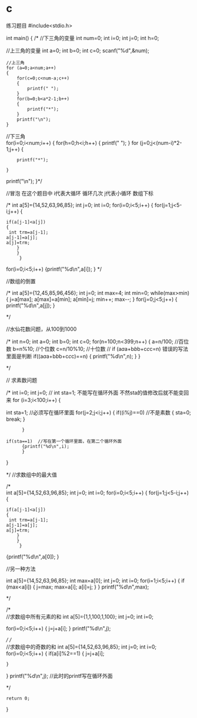 # c
练习题目
#include<stdio.h>

int main()
{
/*	//下三角的变量 
	int num=0;
	int i=0;
	int j=0;
	int h=0;
	
//上三角的变量 
	int a=0;
	int b=0;
	int c=0;
	scanf("%d",&num);
	
	//上三角 
	for (a=0;a<num;a++)
	{
		for(c=0;c<num-a;c++)
		{
			printf(" ");
		}
		for(b=0;b<a*2-1;b++)
		{
			printf("*");
		}
		printf("\n"); 
	}
	
//下三角	
for(i=0;i<num;i++)
{
		for(h=0;h<i;h++)
		{
		printf(" "); 
		}
	for (j=0;j<(num-i)*2-1;j++)
	{

		printf("*");
	
	}
printf("\n");
}*/





//冒泡     在这个题目中  i代表大循环  循环几次    j代表小循环  数组下标 

/*
int  a[5]={14,52,63,96,85};
int j=0;
int i=0;
for(i=0;i<5;i++)
 {
 	for(j=1;j<5-i;j++)
 	{
	 
 	if(a[j-1]<a[j])
 	{
	 int trm=a[j-1];
 	a[j-1]=a[j];
 	a[j]=trm;
	 	}
		}
		 }
 for(i=0;i<5;i++)
 {printf("%d\n",a[i]);
 }
 */
 

 
 
 
 //数组的倒置
 
  /*
 int  a[5]={12,45,85,96,456};
 int j=0;
 int  max=4;
 int min=0;
 while(max>min)
 {
 	j=a[max];
 	a[max]=a[min];
 	a[min]=j;
 	min++;
 	max--;
  } 
  for(j=0;j<5;j++)
  {
  	printf("%d\n",a[j]);
  }
  
  */
  
 
  
  //水仙花数问题，从100到1000
  
   /* 
  int n=0;
  int a=0;
  int b=0;
  int c=0;
for(n=100;n<399;n++)
{
	a=n/100;		//百位数 
	b=n%10;			//个位数 
	c=n/10%10;		//十位数 
//	if (a*a*a+b*b*b+c*c*c=n)   错误的写法   里面是判断
if((a*a*a+b*b*b+c*c*c)==n) 
	{
	printf("%d\n",n);
	 } 
 } 
   
   
   */
   
 
 
   
  // 求素数问题
   
 /*  int i=0;
   int j=0;
  // int sta=1;   不能写在循环外面  不然sta的值修改后就不能变回来 
   for (i=3;i<100;i++)
   {
   
   int sta=1;  //必须写在循环里面 
   	for(j=2;j<i;j++)
   	      {
   		if((i%j)==0)  //不是素数 
		   {
		   	sta=0;
		   	break;
		   }
	 
	 	
		  }	
		 
    if(sta==1)  //写在第一个循环里面，在第二个循环外面 
		  {printf("%d\n",i);
		  }
   }
   
   
   */
 //求数组中的最大值 
 
 /*  
  int  a[5]={14,52,63,96,85};
int j=0;
int i=0;
for(i=0;i<5;i++)
 {
 	for(j=1;j<5-i;j++)
 	{
	 
 	if(a[j-1]<a[j])
 	{
	 int trm=a[j-1];
 	a[j-1]=a[j];
 	a[j]=trm;
	 	}
		}
		 }

 {printf("%d\n",a[0]);
 } 
   
   
   //另一种方法 
   
  int  a[5]={14,52,63,96,85};
int max=a[0];
int j=0;
int i=0; 
   for(i=1;i<5;i++)
   {
   	if (max<a[i])
	   {
	   	j=max;
	   	max=a[i];
	   	a[i]=j;
	   }
   }
   printf("%d\n",max);
   
 */  
   
/*   
   //求数组中所有元素的和 
int  a[5]={1,1,100,1,100};
int j=0;
int i=0;
   
   for(i=0;i<5;i++)
   {
   	j=j+a[i];
	} 
   printf("%d\n",j);
   
   */
 /*  
   //求数组中的奇数的和
   int  a[5]={14,52,63,96,85};
int j=0;
int i=0;
for(i=0;i<5;i++)
{
	if(a[i]%2==1)
	{
		j=j+a[i];
	
	}
	
 } 
 	printf("%d\n",j);  //此时的printf写在循环外面 
   
 */  
   
   
   
   
   
   
   
   
   
   
   
   
   
   
	return 0;
 } 
 
